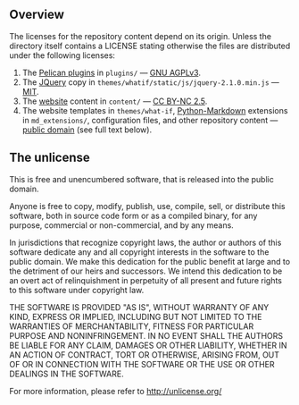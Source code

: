 ## Overview

The licenses for the repository content depend on its origin. Unless the directory itself contains a LICENSE stating otherwise the files are distributed under the following licenses:

1. The [Pelican plugins][1] in `plugins/` — [GNU AGPLv3][2].
2. The [JQuery][3] copy in `themes/whatif/static/js/jquery-2.1.0.min.js` — [MIT][4].
3. The [website][5] content in `content/` — [CC BY-NC 2.5][6].
4. The website templates in `themes/what-if`, [Python-Markdown][8] extensions in `md_extensions/`, configuration files, and other repository content — [public domain][7] (see full text below).

[1]: https://github.com/getpelican/pelican-plugins
[2]: https://github.com/getpelican/pelican-plugins/blob/master/LICENSE
[3]: https://jquery.com/
[4]: https://jquery.org/license/
[5]: https://chtoes.li
[6]: http://xkcd.com/license.html
[7]: http://unlicense.org/
[8]: https://github.com/waylan/Python-Markdown/

## The unlicense

This is free and unencumbered software, that is released into the public domain.

Anyone is free to copy, modify, publish, use, compile, sell, or
distribute this software, both in source code form or as a compiled
binary, for any purpose, commercial or non-commercial, and by any
means.

In jurisdictions that recognize copyright laws, the author or authors
of this software dedicate any and all copyright interests in the
software to the public domain. We make this dedication for the public benefit
at large and to the detriment of our heirs and
successors. We intend this dedication to be an overt act of
relinquishment in perpetuity of all present and future rights to this
software under copyright law.

THE SOFTWARE IS PROVIDED "AS IS", WITHOUT WARRANTY OF ANY KIND,
EXPRESS OR IMPLIED, INCLUDING BUT NOT LIMITED TO THE WARRANTIES OF
MERCHANTABILITY, FITNESS FOR PARTICULAR PURPOSE AND NONINFRINGEMENT.
IN NO EVENT SHALL THE AUTHORS BE LIABLE FOR ANY CLAIM, DAMAGES OR
OTHER LIABILITY, WHETHER IN AN ACTION OF CONTRACT, TORT OR OTHERWISE,
ARISING FROM, OUT OF OR IN CONNECTION WITH THE SOFTWARE OR THE USE OR
OTHER DEALINGS IN THE SOFTWARE.

For more information, please refer to <http://unlicense.org/>
